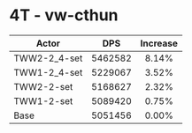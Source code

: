 # 4T - vw-cthun
| Actor | DPS | Increase |
|---|:---:|:---:|
|TWW2-2_4-set|5462582|8.14%|
|TWW1-2_4-set|5229067|3.52%|
|TWW2-2-set|5168627|2.32%|
|TWW1-2-set|5089420|0.75%|
|Base|5051456|0.00%|
